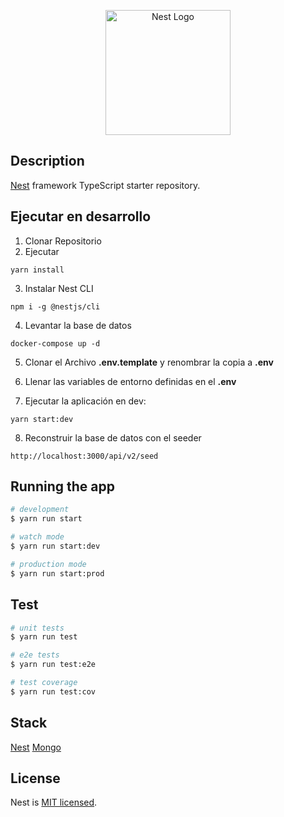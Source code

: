 <p align="center">
  <a href="http://nestjs.com/" target="blank"><img src="https://nestjs.com/img/logo-small.svg" width="200" alt="Nest Logo" /></a>
</p>

## Description

[Nest](https://github.com/nestjs/nest) framework TypeScript starter repository.

## Ejecutar en desarrollo

1. Clonar Repositorio
2. Ejecutar
```
yarn install
```
3. Instalar Nest CLI
```
npm i -g @nestjs/cli
```
4. Levantar la base de datos
```
docker-compose up -d
```
5. Clonar el Archivo __.env.template__ y renombrar la copia a __.env__

6. Llenar las variables de entorno definidas en el __.env__

7. Ejecutar la aplicación en dev:
```
yarn start:dev
```

8. Reconstruir la base de datos con el seeder
```
http://localhost:3000/api/v2/seed
```
## Running the app

```bash
# development
$ yarn run start

# watch mode
$ yarn run start:dev

# production mode
$ yarn run start:prod
```

## Test

```bash
# unit tests
$ yarn run test

# e2e tests
$ yarn run test:e2e

# test coverage
$ yarn run test:cov
```

## Stack
[Nest]()
[Mongo]()

## License

Nest is [MIT licensed](LICENSE).
